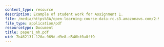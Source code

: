 ```yaml
---
content_type: resource
description: Example of student work for Assignment 1.
file: /media/https%3A/open-learning-course-data-rc.s3.amazonaws.com/2-964-economics-of-marine-transportation-industries-fall-2006/7b462131120a069dd9e8d540bf0a8ff9_paper1_nh.pdf
file_type: application/pdf
resourcetype: Document
title: paper1_nh.pdf
uid: 7b462131-120a-069d-d9e8-d540bf0a8ff9
---
```

